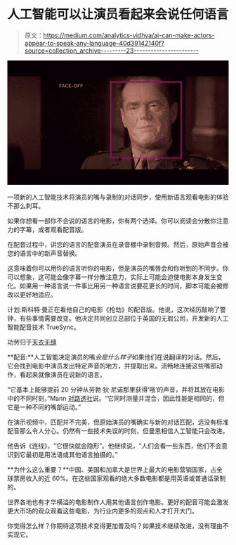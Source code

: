 # 人工智能可以让演员看起来会说任何语言

> 原文：<https://medium.com/analytics-vidhya/ai-can-make-actors-appear-to-speak-any-language-40d39142140f?source=collection_archive---------23----------------------->

![](img/b219f41d2abfd5eaabcd6e02e2c18e65.png)

一项新的人工智能技术将演员的嘴与录制的对话同步，使用新语言观看电影的体验不那么刺耳。

如果你想看一部你不会说的语言的电影，你有两个选择。你可以阅读会分散你注意力的字幕，或者观看配音版。

在配音过程中，讲您的语言的配音演员在录音棚中录制音频。然后，原始声音会被您的语言中的新声音替换。

这意味着你可以用你的语言听你的电影，但是演员的嘴唇会和你听到的不同步。你可以想象，这可能会像字幕一样分散注意力，实际上可能会迫使电影本身发生变化。如果用一种语言说一件事比用另一种语言说要花更长的时间，脚本可能会被修改以更好地适应。

计划:斯科特·曼正在看他自己的电影《抢劫》的配音版。他说，这次经历敲响了警钟，有些事情需要改变。他决定共同创立总部位于英国的无瑕公司，开发新的人工智能配音技术 TrueSync。

功劳归于[天衣无缝](https://www.flawlessai.com/product)

**配音:**人工智能决定演员的嘴*会是什么样子*如果他们在说翻译的对话。然后，它会找到电影中演员发出特定声音的地方，并提取出来。流畅地连接这些嘴部动作，看起来就像演员在说新的语言。

“它基本上能够提前 20 分钟从劳勃·狄·尼诺那里获得‘哦’的声音，并将其放在电影中的不同时刻，”Mann [对路透社](https://www.reuters.com/technology/is-that-tom-hanks-speaking-japanese-no-its-just-ai-2021-05-19/)说。“它同时测量并混合，因此性能是相同的，但它是一种不同的嘴部运动。”

在演示视频中，匹配并不完美，但原始演员的嘴确实与新的对话匹配，远没有标准配音那么令人分心。仍然有一些技术失误的时刻，但曼恩相信人工智能只会改进。

他告诉《连线》，“它很快就会隐形”。他继续说，“人们会看一些东西，他们不会意识到它最初是用法语或其他语言拍摄的。”

**为什么这么重要？**中国、美国和加拿大是世界上最大的电影营销国家，占全球票房收入的近 60%。在这些国家观看的绝大多数电影都是用英语或普通话录制的。

世界各地也有才华横溢的电影制作人用其他语言创作电影。更好的配音可能会激发更大市场的观众观看这些电影，为行业内更多的观点和人才打开大门。

你觉得怎么样？你期待这项技术变得更加普及吗？如果技术继续改进，没有理由不实现它。